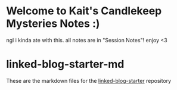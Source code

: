 # Welcome to Kait's Candlekeep Mysteries Notes :)
ngl i kinda ate with this. all notes are in "Session Notes"!  enjoy <3

# linked-blog-starter-md
These are the markdown files for the [linked-blog-starter](https://github.com/matthewwong525/linked-blog-starter) repository
